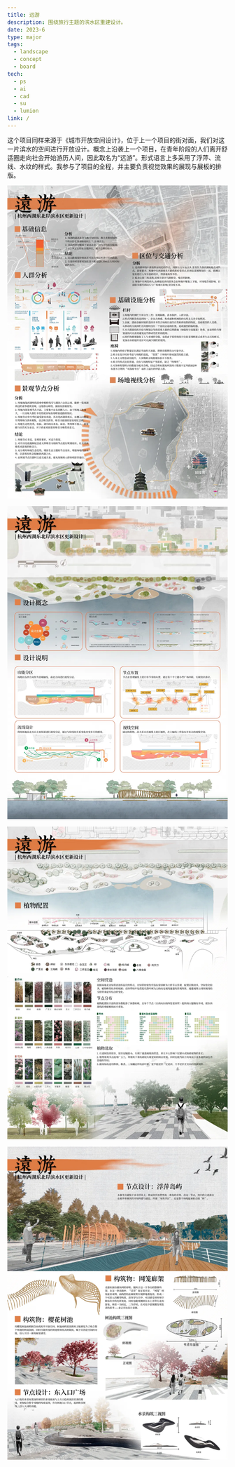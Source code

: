 ```yaml
---
title: 远游
description: 围绕旅行主题的滨水区重建设计。
date: 2023-6
type: major
tags:
  - landscape
  - concept
  - board
tech:
  - ps
  - ai
  - cad
  - su
  - lumion
link: /
---
```


这个项目同样来源于《城市开放空间设计》，位于上一个项目的街对面，我们对这一片滨水的空间进行开放设计。概念上沿袭上一个项目，在青年阶段的人们离开舒适圈走向社会开始游历人间，因此取名为“远游”。形式语言上多采用了浮萍、流线、水纹的样式。我参与了项目的全程，并主要负责视觉效果的展现与展板的排版。

![展板 #1{设计调研。}](/projects/010/details/1.webp)

![展板 #2{概念部分。}](/projects/010/details/2.webp)

![展板 #3{小区块设计。}](/projects/010/details/3.webp)

![展板 #4{铺装和概览。}](/projects/010/details/4.webp)
